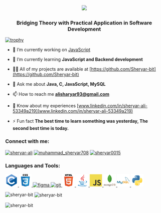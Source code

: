 <h1 align="center">
    <img src="https://readme-typing-svg.herokuapp.com/?font=Righteous&size=35&center=true&vCenter=true&width=500&height=70&duration=4000&lines=Hi+There!+👋;+I'm+Muhammad+Sheryar!;"     
</h1>

<br>
<h3 align="center">Bridging Theory with Practical Application in Software Development</h3>

[![trophy](https://github-profile-trophy.vercel.app/?sheryar-bit=ryo-ma&theme=onedark)](https://github.com/ryo-ma/github-profile-trophy)

- 🔭 I’m currently working on [JavaScript](https://github.com/Sheryar-bit/JS_Newbie)

- 🌱 I’m currently learning **JavaScript and Backend development**

- 👨‍💻 All of my projects are available at [https://github.com/Sheryar-bit](https://github.com/Sheryar-bit)

- 💬 Ask me about **Java, C, JavaScript, MySQL**

- 📫 How to reach me **alisharyar93@gmail.com**

- 📄 Know about my experiences [www.linkedin.com/in/sheryar-ali-53349a219](www.linkedin.com/in/sheryar-ali-53349a219)

- ⚡ Fun fact **The best time to learn something was yesterday, The second best time is today.**

<h3 align="left">Connect with me:</h3>
<p align="left">
<a href="https://linkedin.com/in/sheryar-ali" target="blank"><img align="center" src="https://raw.githubusercontent.com/rahuldkjain/github-profile-readme-generator/master/src/images/icons/Social/linked-in-alt.svg" alt="sheryar-ali" height="30" width="40" /></a>
<a href="https://www.leetcode.com/muhammad_sheryar708" target="blank"><img align="center" src="https://raw.githubusercontent.com/rahuldkjain/github-profile-readme-generator/master/src/images/icons/Social/leet-code.svg" alt="muhammad_sheryar708" height="30" width="40" /></a>
<a href="https://discord.gg/sheryar0015" target="blank"><img align="center" src="https://raw.githubusercontent.com/rahuldkjain/github-profile-readme-generator/master/src/images/icons/Social/discord.svg" alt="sheryar0015" height="30" width="40" /></a>
</p>

<h3 align="left">Languages and Tools:</h3>
<p align="left"> <a href="https://www.cprogramming.com/" target="_blank" rel="noreferrer"> <img src="https://raw.githubusercontent.com/devicons/devicon/master/icons/c/c-original.svg" alt="c" width="40" height="40"/> </a> <a href="https://www.w3schools.com/css/" target="_blank" rel="noreferrer"> <img src="https://raw.githubusercontent.com/devicons/devicon/master/icons/css3/css3-original-wordmark.svg" alt="css3" width="40" height="40"/> </a> <a href="https://www.figma.com/" target="_blank" rel="noreferrer"> <img src="https://www.vectorlogo.zone/logos/figma/figma-icon.svg" alt="figma" width="40" height="40"/> </a> <a href="https://git-scm.com/" target="_blank" rel="noreferrer"> <img src="https://www.vectorlogo.zone/logos/git-scm/git-scm-icon.svg" alt="git" width="40" height="40"/> </a> <a href="https://www.w3.org/html/" target="_blank" rel="noreferrer"> <img src="https://raw.githubusercontent.com/devicons/devicon/master/icons/html5/html5-original-wordmark.svg" alt="html5" width="40" height="40"/> </a> <a href="https://www.java.com" target="_blank" rel="noreferrer"> <img src="https://raw.githubusercontent.com/devicons/devicon/master/icons/java/java-original.svg" alt="java" width="40" height="40"/> </a> <a href="https://developer.mozilla.org/en-US/docs/Web/JavaScript" target="_blank" rel="noreferrer"> <img src="https://raw.githubusercontent.com/devicons/devicon/master/icons/javascript/javascript-original.svg" alt="javascript" width="40" height="40"/> </a> <a href="https://www.mongodb.com/" target="_blank" rel="noreferrer"> <img src="https://raw.githubusercontent.com/devicons/devicon/master/icons/mongodb/mongodb-original-wordmark.svg" alt="mongodb" width="40" height="40"/> </a> <a href="https://www.mysql.com/" target="_blank" rel="noreferrer"> <img src="https://raw.githubusercontent.com/devicons/devicon/master/icons/mysql/mysql-original-wordmark.svg" alt="mysql" width="40" height="40"/> </a> <a href="https://www.python.org" target="_blank" rel="noreferrer"> <img src="https://raw.githubusercontent.com/devicons/devicon/master/icons/python/python-original.svg" alt="python" width="40" height="40"/> </a> </p>

<p><img align="left" src="https://github-readme-stats.vercel.app/api/top-langs?username=sheryar-bit&show_icons=true&locale=en&layout=compact" alt="sheryar-bit" /></p>

<p>&nbsp;<img align="center" src="https://github-readme-stats.vercel.app/api?username=sheryar-bit&show_icons=true&locale=en" alt="sheryar-bit" /></p>

<p><img align="center" src="https://github-readme-streak-stats.herokuapp.com/?user=sheryar-bit&" alt="sheryar-bit" /></p>
